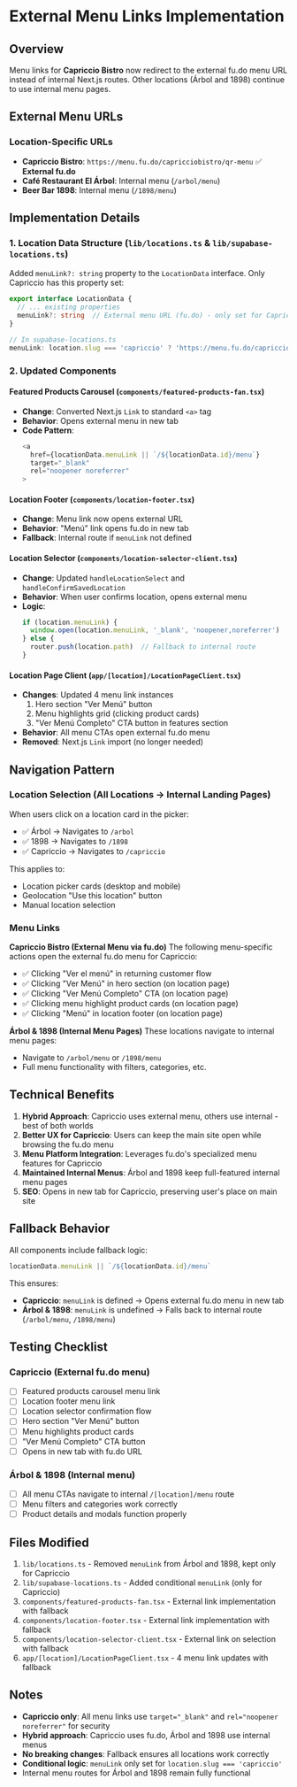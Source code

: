 # External Menu Links Implementation

## Overview
Menu links for **Capriccio Bistro** now redirect to the external fu.do menu URL instead of internal Next.js routes. Other locations (Árbol and 1898) continue to use internal menu pages.

## External Menu URLs

### Location-Specific URLs
- **Capriccio Bistro**: `https://menu.fu.do/capricciobistro/qr-menu` ✅ **External fu.do**
- **Café Restaurant El Árbol**: Internal menu (`/arbol/menu`)
- **Beer Bar 1898**: Internal menu (`/1898/menu`)

## Implementation Details

### 1. Location Data Structure (`lib/locations.ts` & `lib/supabase-locations.ts`)
Added `menuLink?: string` property to the `LocationData` interface. Only Capriccio has this property set:

```typescript
export interface LocationData {
  // ... existing properties
  menuLink?: string  // External menu URL (fu.do) - only set for Capriccio
}

// In supabase-locations.ts
menuLink: location.slug === 'capriccio' ? 'https://menu.fu.do/capricciobistro/qr-menu' : undefined,
```

### 2. Updated Components

#### Featured Products Carousel (`components/featured-products-fan.tsx`)
- **Change**: Converted Next.js `Link` to standard `<a>` tag
- **Behavior**: Opens external menu in new tab
- **Code Pattern**:
  ```typescript
  <a 
    href={locationData.menuLink || `/${locationData.id}/menu`}
    target="_blank"
    rel="noopener noreferrer"
  >
  ```

#### Location Footer (`components/location-footer.tsx`)
- **Change**: Menu link now opens external URL
- **Behavior**: "Menú" link opens fu.do in new tab
- **Fallback**: Internal route if `menuLink` not defined

#### Location Selector (`components/location-selector-client.tsx`)
- **Change**: Updated `handleLocationSelect` and `handleConfirmSavedLocation`
- **Behavior**: When user confirms location, opens external menu
- **Logic**:
  ```typescript
  if (location.menuLink) {
    window.open(location.menuLink, '_blank', 'noopener,noreferrer')
  } else {
    router.push(location.path)  // Fallback to internal route
  }
  ```

#### Location Page Client (`app/[location]/LocationPageClient.tsx`)
- **Changes**: Updated 4 menu link instances
  1. Hero section "Ver Menú" button
  2. Menu highlights grid (clicking product cards)
  3. "Ver Menú Completo" CTA button in features section
- **Behavior**: All menu CTAs open external fu.do menu
- **Removed**: Next.js `Link` import (no longer needed)

## Navigation Pattern

### Location Selection (All Locations → Internal Landing Pages)
When users click on a location card in the picker:
- ✅ Árbol → Navigates to `/arbol`
- ✅ 1898 → Navigates to `/1898`
- ✅ Capriccio → Navigates to `/capriccio`

This applies to:
- Location picker cards (desktop and mobile)
- Geolocation "Use this location" button
- Manual location selection

### Menu Links

**Capriccio Bistro (External Menu via fu.do)**
The following menu-specific actions open the external fu.do menu for Capriccio:
- ✅ Clicking "Ver el menú" in returning customer flow
- ✅ Clicking "Ver Menú" in hero section (on location page)
- ✅ Clicking "Ver Menú Completo" CTA (on location page)
- ✅ Clicking menu highlight product cards (on location page)
- ✅ Clicking "Menú" in location footer (on location page)

**Árbol & 1898 (Internal Menu Pages)**
These locations navigate to internal menu pages:
- Navigate to `/arbol/menu` or `/1898/menu`
- Full menu functionality with filters, categories, etc.

## Technical Benefits

1. **Hybrid Approach**: Capriccio uses external menu, others use internal - best of both worlds
2. **Better UX for Capriccio**: Users can keep the main site open while browsing the fu.do menu
3. **Menu Platform Integration**: Leverages fu.do's specialized menu features for Capriccio
4. **Maintained Internal Menus**: Árbol and 1898 keep full-featured internal menu pages
5. **SEO**: Opens in new tab for Capriccio, preserving user's place on main site

## Fallback Behavior

All components include fallback logic:
```typescript
locationData.menuLink || `/${locationData.id}/menu`
```

This ensures:
- **Capriccio**: `menuLink` is defined → Opens external fu.do menu in new tab
- **Árbol & 1898**: `menuLink` is undefined → Falls back to internal route (`/arbol/menu`, `/1898/menu`)

## Testing Checklist

### Capriccio (External fu.do menu)
- [ ] Featured products carousel menu link
- [ ] Location footer menu link
- [ ] Location selector confirmation flow
- [ ] Hero section "Ver Menú" button
- [ ] Menu highlights product cards
- [ ] "Ver Menú Completo" CTA button
- [ ] Opens in new tab with fu.do URL

### Árbol & 1898 (Internal menu)
- [ ] All menu CTAs navigate to internal `/[location]/menu` route
- [ ] Menu filters and categories work correctly
- [ ] Product details and modals function properly

## Files Modified

1. `lib/locations.ts` - Removed `menuLink` from Árbol and 1898, kept only for Capriccio
2. `lib/supabase-locations.ts` - Added conditional `menuLink` (only for Capriccio)
3. `components/featured-products-fan.tsx` - External link implementation with fallback
4. `components/location-footer.tsx` - External link implementation with fallback
5. `components/location-selector-client.tsx` - External link on selection with fallback
6. `app/[location]/LocationPageClient.tsx` - 4 menu link updates with fallback

## Notes

- **Capriccio only**: All menu links use `target="_blank"` and `rel="noopener noreferrer"` for security
- **Hybrid approach**: Capriccio uses fu.do, Árbol and 1898 use internal menus
- **No breaking changes**: Fallback ensures all locations work correctly
- **Conditional logic**: `menuLink` only set for `location.slug === 'capriccio'`
- Internal menu routes for Árbol and 1898 remain fully functional
